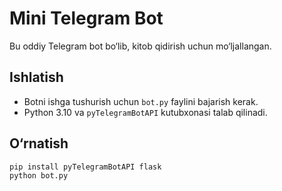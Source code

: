 # Mini Telegram Bot

Bu oddiy Telegram bot bo‘lib, kitob qidirish uchun mo‘ljallangan.

## Ishlatish

- Botni ishga tushurish uchun `bot.py` faylini bajarish kerak.
- Python 3.10 va `pyTelegramBotAPI` kutubxonasi talab qilinadi.

## O‘rnatish

```bash
pip install pyTelegramBotAPI flask
python bot.py
